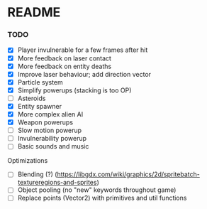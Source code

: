 # README

### TODO
- [x] Player invulnerable for a few frames after hit
- [x] More feedback on laser contact
- [x] More feedback on entity deaths
- [x] Improve laser behaviour; add direction vector
- [x] Particle system
- [x] Simplify powerups (stacking is too OP)
- [ ] Asteroids
- [x] Entity spawner
- [x] More complex alien AI
- [x] Weapon powerups
- [ ] Slow motion powerup
- [ ] Invulnerability powerup
- [ ] Basic sounds and music

Optimizations
- [ ] Blending (?) (https://libgdx.com/wiki/graphics/2d/spritebatch-textureregions-and-sprites)
- [ ] Object pooling (no "new" keywords throughout game)
- [ ] Replace points (Vector2) with primitives and util functions